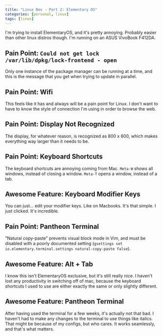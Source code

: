 ```yaml
---
title: "Linux Dev - Part 2: Elementary OS"
categories: [personal, linux]
tags: [linux]
---
```

I'm trying to install ElementaryOS, and it's pretty annoying. Probably easier than
other linux distros though. I'm running on an ASUS VivoBook F412DA.

## Pain Point: `Could not get lock /var/lib/dpkg/lock-frontend - open`
Only one instance of the package manager can be running at a time, and this is the
message that you get when trying to update in parallel.

## Pain Point: Wifi
This feels like it has and always will be a pain point for Linux. I don't want to
have to know the style of connection I'm using in order to browse the web.

## Pain Point: Display Not Recognized
The display, for whatever reason, is recognized as 800 x 600, which makes
everything way larger than it needs to be.

## Pain Point: Keyboard Shortcuts
The keyboard shortcuts are annoying coming from Mac. `Meta-W` shows all windows,
instead of closing a window. `Meta-T` opens a window, instead of a tab.

## Awesome Feature: Keyboard Modifier Keys
You can just... edit your modifier keys. Like on Macbooks. It's that simple. I just
clicked. It's incredible.

## Pain Point: Pantheon Terminal
"Natural copy-paste" prevents visual block mode in Vim, and must be disabled with
a poorly documented setting
(`gsettings set io.elementary.terminal.settings natural-copy-paste false`).

## Awesome Feature: Alt + Tab
I know this isn't ElementaryOS exclusive, but it's still really nice. I haven't lost
any productivity in switching off of mac, because the keyboard shortcuts I used
to use are either exactly the same or only slightly different.

## Awesome Feature: Pantheon Terminal
After having used the terminal for a few weeks, it's actually not that bad. I haven't
had to make any changes to the terminal to use things like italics. That might be
because of my configs, but who cares. It works seamlessly, and that's what matters.

<!--

Topics:
xkb - For some reason doing the previous thing with caps-lock bound to control doesn't
work.
https://www.happyassassin.net/2014/01/25/uefi-boot-how-does-that-actually-work-then/
https://medium.com/@damko/a-simple-humble-but-comprehensive-guide-to-xkb-for-linux-6f1ad5e13450
https://askubuntu.com/questions/53038/how-do-i-remap-the-caps-lock-key
https://www.howtogeek.com/194705/how-to-disable-or-reassign-the-caps-lock-key-on-any-operating-system/

gnome - Gnome didn't help at all; I ended up using gcalcli and conky, which
work great actually

upgrading to galliumos 3.0 - I'm upgrading my distribution so I'll have another opportunity to test by setup script for my computer!
-->

